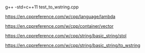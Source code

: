 #
g++ -std=c++11 test_to_wstring.cpp


https://en.cppreference.com/w/cpp/language/lambda


https://en.cppreference.com/w/cpp/container/vector

https://en.cppreference.com/w/cpp/string/basic_string/stol


https://en.cppreference.com/w/cpp/string/basic_string/to_wstring
